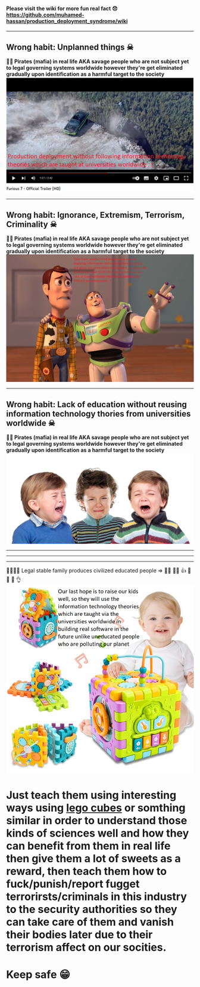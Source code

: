 #### Please visit the wiki for more fun real fact 😞 https://github.com/muhamed-hassan/production_deployment_syndrome/wiki

***

## Wrong habit: Unplanned things ☠

**🏴‍☠️ Pirates (mafia) in real life AKA savage people who are not subject yet to legal governing systems worldwide however they're get eliminated gradually upon identification as a harmful target to the society**
![](https://github.com/muhamed-hassan/production_deployment_syndrome/blob/master/comics/fast_furious_similarity.png)

***

## Wrong habit: Ignorance, Extremism, Terrorism, Criminality ☠

**🏴‍☠️ Pirates (mafia) in real life AKA savage people who are not subject yet to legal governing systems worldwide however they're get eliminated gradually upon identification as a harmful target to the society**
![](https://github.com/muhamed-hassan/production_deployment_syndrome/blob/master/comics/toys_everywhere_similarity.jpg)

***

## Wrong habit: Lack of education without reusing information technology thories from universities worldwide ☠

**🏴‍☠️ Pirates (mafia) in real life AKA savage people who are not subject yet to legal governing systems worldwide however they're get eliminated gradually upon identification as a harmful target to the society**
![](https://github.com/muhamed-hassan/production_deployment_syndrome/blob/master/comics/crying-kids-due-to-lack-of-education.jpg)

***
***
***

👨‍👩‍👦‍👦 Legal stable family produces civilized educated people => 👨‍🎓 👩‍🎓 👍 🙏 🙌 💪 👌
![](https://github.com/muhamed-hassan/production_deployment_syndrome/blob/master/comics/strong_kids.jpg)

# Just teach them using interesting ways using [lego cubes](https://en.wikipedia.org/wiki/Lego) or somthing similar in order to understand those kinds of sciences well and how they can benefit from them in real life then give them a lot of sweets as a reward, then teach them how to fuck/punish/report fugget terrorirsts/criminals in this industry to the security authorities so they can take care of them and vanish their bodies later due to their terrorism affect on our socities.

# Keep safe 😁

